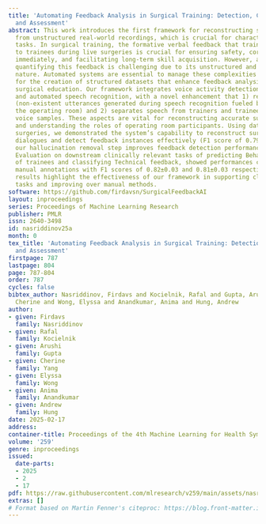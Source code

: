 ```yaml
---
title: 'Automating Feedback Analysis in Surgical Training: Detection, Categorization,
  and Assessment'
abstract: This work introduces the first framework for reconstructing surgical dialogue
  from unstructured real-world recordings, which is crucial for characterizing teaching
  tasks. In surgical training, the formative verbal feedback that trainers provide
  to trainees during live surgeries is crucial for ensuring safety, correcting behavior
  immediately, and facilitating long-term skill acquisition. However, analyzing and
  quantifying this feedback is challenging due to its unstructured and specialized
  nature. Automated systems are essential to manage these complexities at scale, allowing
  for the creation of structured datasets that enhance feedback analysis and improve
  surgical education. Our framework integrates voice activity detection, speaker diarization,
  and automated speech recognition, with a novel enhancement that 1) removes hallucinations
  (non-existent utterances generated during speech recognition fueled by noise in
  the operating room) and 2) separates speech from trainers and trainees using few-shot
  voice samples. These aspects are vital for reconstructing accurate surgical dialogues
  and understanding the roles of operating room participants. Using data from 33 real-world
  surgeries, we demonstrated the system’s capability to reconstruct surgical teaching
  dialogues and detect feedback instances effectively (F1 score of 0.79±0.07). Moreover,
  our hallucination removal step improves feedback detection performance by ≈14%.
  Evaluation on downstream clinically relevant tasks of predicting Behavioral Adjustment
  of trainees and classifying Technical feedback, showed performances comparable to
  manual annotations with F1 scores of 0.82±0.03 and 0.81±0.03 respectively. These
  results highlight the effectiveness of our framework in supporting clinically relevant
  tasks and improving over manual methods.
software: https://github.com/firdavsn/SurgicalFeedbackAI
layout: inproceedings
series: Proceedings of Machine Learning Research
publisher: PMLR
issn: 2640-3498
id: nasriddinov25a
month: 0
tex_title: 'Automating Feedback Analysis in Surgical Training: Detection, Categorization,
  and Assessment'
firstpage: 787
lastpage: 804
page: 787-804
order: 787
cycles: false
bibtex_author: Nasriddinov, Firdavs and Kocielnik, Rafal and Gupta, Arushi and Yang,
  Cherine and Wong, Elyssa and Anandkumar, Anima and Hung, Andrew
author:
- given: Firdavs
  family: Nasriddinov
- given: Rafal
  family: Kocielnik
- given: Arushi
  family: Gupta
- given: Cherine
  family: Yang
- given: Elyssa
  family: Wong
- given: Anima
  family: Anandkumar
- given: Andrew
  family: Hung
date: 2025-02-17
address:
container-title: Proceedings of the 4th Machine Learning for Health Symposium
volume: '259'
genre: inproceedings
issued:
  date-parts:
  - 2025
  - 2
  - 17
pdf: https://raw.githubusercontent.com/mlresearch/v259/main/assets/nasriddinov25a/nasriddinov25a.pdf
extras: []
# Format based on Martin Fenner's citeproc: https://blog.front-matter.io/posts/citeproc-yaml-for-bibliographies/
---
```

